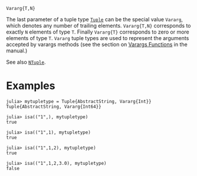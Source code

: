 ```
Vararg{T,N}
```

The last parameter of a tuple type [`Tuple`](@ref) can be the special value `Vararg`, which denotes any number of trailing elements. `Vararg{T,N}` corresponds to exactly `N` elements of type `T`. Finally `Vararg{T}` corresponds to zero or more elements of type `T`. `Vararg` tuple types are used to represent the arguments accepted by varargs methods (see the section on [Varargs Functions](@ref) in the manual.)

See also [`NTuple`](@ref).

# Examples

```jldoctest
julia> mytupletype = Tuple{AbstractString, Vararg{Int}}
Tuple{AbstractString, Vararg{Int64}}

julia> isa(("1",), mytupletype)
true

julia> isa(("1",1), mytupletype)
true

julia> isa(("1",1,2), mytupletype)
true

julia> isa(("1",1,2,3.0), mytupletype)
false
```

